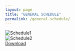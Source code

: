 ```yaml
---
layout: page
title: "GENERAL SCHEDULE"
permalink: /general-schedule/
---
```

![Schedule1](djhoier.github.io/source/Schedule1)  
![Schedule2](djhoier.github.io/source/Schedule2)  
[Download](djhoier.github.io/documents/Schedule.xlsx)
